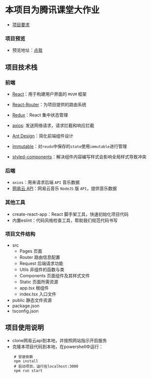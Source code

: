 
# 本项目为腾讯课堂大作业
* [项目要求](https://docs.qq.com/doc/p/426ac3761378142cddefaa7e707f580ead4779c8?groupUin=EpKaDT7UGTqbLo5fYlKYxQ%253D%253D&ADUIN=2318266514&ADSESSION=1637663925&ADTAG=CLIENT.QQ.5651_.0&ADPUBNO=27156&jumpuin=2318266514)

### 项目预览
* 预览地址：[点我](  )


## 项目技术栈

### 前端
* [React](https://reactjs.org/)：用于构建用户界面的 `MVVM` 框架

* [React-Router](https://reacttraining.com/react-router/web/example/basic)：为项目提供的路由系统

* [Redux](https://redux.js.org/)：React 集中状态管理

* [axios](https://axios-http.com/): 发送网络请求，请求拦截和响应拦截

* [Ant Design](https://ant.design/index-cn)：简化前端组件设计

* [Immutable](https://immutable-js.com/)：对`reudx`中保存的`state`使用`immutable`进行管理

* [styled-components](https://styled-components.com/)：解决组件内容编写样式会影响全局样式导致冲突


### 后端

- `axios`：用来请求后端 `API` 音乐数据
- [网易云 API](https://github.com/Binaryify/NeteaseCloudMusicApi)：网易云音乐 `NodeJS` 版 `API`，提供音乐数据

### 其他工具

- create-react-app：React 脚手架工具，快速初始化项目代码
- 内置eslint：代码风格检查工具，帮助我们规范代码书写

### 项目文件结构
* src
  * Pages 页面
  * Router 路由信息配置
  * Request 后端请求功能
  * Utils 非组件的函数与类
  * Components 页面组件及其样式文件
  * Static 页面所需资源
  * app.tsx 根组件
  * index.tsx 入口文件
* public 静态文件资源
* package.json
* tsconfig.json

## 项目使用说明

- clone网易云api到本地，并按照网站指示开启服务
- 克隆本项目代码到本地，在powershell中运行：
```
	# 安装依赖
	npm install
	# 启动项目，运行在localhost:3000
	npm run start
```